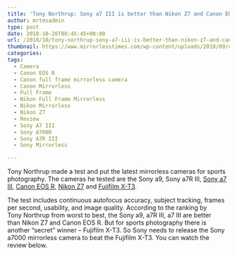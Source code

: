 ```yaml
---
title: 'Tony Northrup: Sony a7 III is better than Nikon Z7 and Canon EOS R for Sports Photography'
author: mrtmsadmin
type: post
date: 2018-10-26T08:45:45+00:00
url: /2018/10/tony-northrup-sony-a7-iii-is-better-than-nikon-z7-and-canon-eos-r-for-sports-photography/
thumbnail: https://www.mirrorlesstimes.com/wp-content/uploads/2018/09/canon-eos-r-front.jpg
categories:
tags:
  - Camera
  - Canon EOS R
  - Canon full frame mirrorless camera
  - Canon Mirrorless
  - Full Frame
  - Nikon Full Frame Mirrorless
  - Nikon Mirrorless
  - Nikon Z7
  - Review
  - Sony A7 III
  - Sony A7000
  - Sony A7R III
  - Sony Mirrorless

---
```

Tony Northrup made a test and put the latest mirrorless cameras for sports photography. The cameras he tested are the Sony a9, Sony a7R III, <a href="https://www.mirrorlesstimes.com/tags/sony-a7-iii/" target="_blank" rel="noopener">Sony a7 III</a>, <a href="https://www.mirrorlesstimes.com/tags/canon-eos-r/" target="_blank" rel="noopener">Canon EOS R,</a> <a href="https://www.mirrorlesstimes.com/tags/nikon-z7/" target="_blank" rel="noopener">Nikon Z7</a> and <a href="https://www.mirrorlesstimes.com/tags/fujifilm-x-t3/" target="_blank" rel="noopener">Fujifilm X-T3</a>.

The test includes continuous autofocus accuracy, subject tracking, frames per second, usability, and image quality. According to the ranking by Tony Northrup from worst to best, the Sony a9, a7R III, a7 III are better than Nikon Z7 and Canon EOS R. But for sports photography there is another “secret” winner – Fujifilm X-T3. So Sony needs to release the Sony a7000 mirrorless camera to beat the Fujifilm X-T3. You can watch the review below. <!--more-->